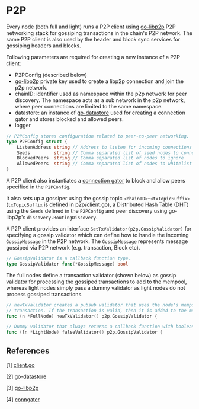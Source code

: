 # P2P

Every  node (both full and light) runs a P2P client using [go-libp2p][go-libp2p] P2P networking stack for gossiping transactions in the chain's P2P network. The same P2P client is also used by the header and block sync services for gossiping headers and blocks.

Following parameters are required for creating a new instance of a P2P client:

* P2PConfig (described below)
* [go-libp2p][go-libp2p] private key used to create a libp2p connection and join the p2p network.
* chainID: identifier used as namespace within the p2p network for peer discovery. The namespace acts as a sub network in the p2p network, where peer connections are limited to the same namespace.
* datastore: an instance of [go-datastore][go-datastore] used for creating a connection gator and stores blocked and allowed peers.
* logger

```go
// P2PConfig stores configuration related to peer-to-peer networking.
type P2PConfig struct {
	ListenAddress string // Address to listen for incoming connections
	Seeds         string // Comma separated list of seed nodes to connect to
	BlockedPeers  string // Comma separated list of nodes to ignore
	AllowedPeers  string // Comma separated list of nodes to whitelist
}
```

A P2P client also instantiates a [connection gator][conngater] to block and allow peers specified in the `P2PConfig`.

It also sets up a gossiper using the gossip topic `<chainID>+<txTopicSuffix>` (`txTopicSuffix` is defined in [p2p/client.go][client.go]), a Distributed Hash Table (DHT) using the `Seeds` defined in the `P2PConfig` and peer discovery using go-libp2p's `discovery.RoutingDiscovery`.

A P2P client provides an interface `SetTxValidator(p2p.GossipValidator)` for specifying a gossip validator which can define how to handle the incoming `GossipMessage` in the P2P network. The `GossipMessage` represents message gossiped via P2P network (e.g. transaction, Block etc).

```go
// GossipValidator is a callback function type.
type GossipValidator func(*GossipMessage) bool
```

The full nodes define a transaction validator (shown below) as gossip validator for processing the gossiped transactions to add to the mempool, whereas light nodes simply pass a dummy validator as light nodes do not process gossiped transactions.

```go
// newTxValidator creates a pubsub validator that uses the node's mempool to check the
// transaction. If the transaction is valid, then it is added to the mempool
func (n *FullNode) newTxValidator() p2p.GossipValidator {
```

```go
// Dummy validator that always returns a callback function with boolean `false`
func (ln *LightNode) falseValidator() p2p.GossipValidator {
```

## References

[1] [client.go][client.go]

[2] [go-datastore][go-datastore]

[3] [go-libp2p][go-libp2p]

[4] [conngater][conngater]

[client.go]: https://github.com/evstack/ev-node/blob/main/pkg/p2p/client.go
[go-datastore]: https://github.com/ipfs/go-datastore
[go-libp2p]: https://github.com/libp2p/go-libp2p
[conngater]: https://github.com/libp2p/go-libp2p/tree/master/p2p/net/conngater
